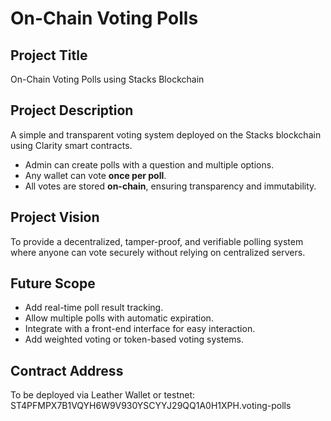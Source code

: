 # On-Chain Voting Polls

## Project Title
On-Chain Voting Polls using Stacks Blockchain

## Project Description
A simple and transparent voting system deployed on the Stacks blockchain using Clarity smart contracts.  
- Admin can create polls with a question and multiple options.  
- Any wallet can vote **once per poll**.  
- All votes are stored **on-chain**, ensuring transparency and immutability.  

## Project Vision
To provide a decentralized, tamper-proof, and verifiable polling system where anyone can vote securely without relying on centralized servers.  

## Future Scope
- Add real-time poll result tracking.  
- Allow multiple polls with automatic expiration.  
- Integrate with a front-end interface for easy interaction.  
- Add weighted voting or token-based voting systems.  

## Contract Address
To be deployed via Leather Wallet or testnet:  ST4PFMPX7B1VQYH6W9V930YSCYYJ29QQ1A0H1XPH.voting-polls

